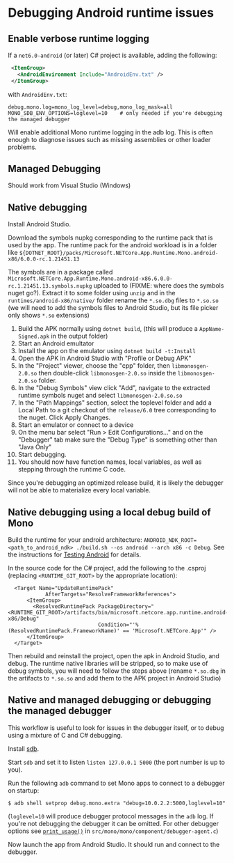 # Debugging Android runtime issues

## Enable verbose runtime logging

If a `net6.0-android` (or later) C# project is available, adding the following:

```xml
 <ItemGroup>
   <AndroidEnvironment Include="AndroidEnv.txt" />
 </ItemGroup>
```

with `AndroidEnv.txt`:

```
debug.mono.log=mono_log_level=debug,mono_log_mask=all
MONO_SDB_ENV_OPTIONS=loglevel=10    # only needed if you're debugging the managed debugger
```

Will enable additional Mono runtime logging in the adb log.  This is often
enough to diagnose issues such as missing assemblies or other loader problems.

## Managed Debugging

Should work from Visual Studio (Windows)

## Native debugging

Install Android Studio.

Download the symbols nupkg corresponding to the runtime pack that is used by
the app.  The runtime pack for the android workload is in a folder like
`${DOTNET_ROOT}/packs/Microsoft.NETCore.App.Runtime.Mono.android-x86/6.0.0-rc.1.21451.13`

The symbols are in a package called
`Microsoft.NETCore.App.Runtime.Mono.android-x86.6.0.0-rc.1.21451.13.symbols.nupkg`
uploaded to (FIXME: where does the symbols nuget go?).  Extract it to some folder using `unzip` and in the
`runtimes/android-x86/native/` folder rename the `*.so.dbg` files to `*.so.so`
(we will need to add the symbols files to Android Studio, but its file picker
only shows `*.so` extensions)


1. Build the APK normally using `dotnet build`, (this will produce a `AppName-Signed.apk` in the output folder)
2. Start an Android emultator
3. Install the app on the emulator using `dotnet build -t:Install`
2. Open the APK in Android Studio with "Profile or Debug APK"
3. In the "Project" viewer, choose the "cpp" folder, then `libmonosgen-2.0.so` then double-click `libmonosgen-2.0.so` inside the `libmonosgen-2.0.so` folder.
4. In the "Debug Symbols" view click "Add", navigate to the extracted runtime symbols nuget and select `libmonosgen-2.0.so.so`
5. In the "Path Mappings" section, select the toplevel folder and add a Local
   Path to a git checkout of the `release/6.0` tree corresponding to the nuget.  Click Apply Changes.
6. Start an emulator or connect to a device
7. On the menu bar select  "Run > Edit Configurations..." and on the "Debugger" tab make sure the "Debug Type" is something other than "Java Only"
8. Start debugging.
9. You should now have function names, local variables, as well as stepping through the runtime C code.

Since you're debugging an optimized release build, it is likely the debugger will not be able to materialize every local variable.

## Native debugging using a local debug build of Mono

Build the runtime for your android architecture: `ANDROID_NDK_ROOT=<path_to_android_ndk> ./build.sh --os android --arch x86 -c Debug`. See the instructions for [Testing Android](../../testing/libraries/testing-android.md) for details.


In the source code for the C# project, add the following to the .csproj (replacing `<RUNTIME_GIT_ROOT>` by the appropriate location):

```
  <Target Name="UpdateRuntimePack"
            AfterTargets="ResolveFrameworkReferences">
      <ItemGroup>
        <ResolvedRuntimePack PackageDirectory="<RUNTIME_GIT_ROOT>/artifacts/bin/microsoft.netcore.app.runtime.android-x86/Debug"
                             Condition="'%(ResolvedRuntimePack.FrameworkName)' == 'Microsoft.NETCore.App'" />
      </ItemGroup>
  </Target>
```

Then rebuild and reinstall the project, open the apk in Android Studio, and debug.  The
runtime native libraries will be stripped, so to make use of debug symbols, you
will need to follow the steps above (rename `*.so.dbg` in the artifacts to
`*.so.so` and add them to the APK project in Android Studio)

## Native and managed debugging or debugging the managed debugger

This workflow is useful to look for issues in the debugger itself, or to debug using a mixture of C and C# debugging.

Install [sdb](https://github.com/mono/sdb).

Start `sdb` and set it to listen  `listen 127.0.0.1 5000` (the port number is up to you).

Run the following `adb` command to set Mono apps to connect to a debugger on startup:

```
$ adb shell setprop debug.mono.extra "debug=10.0.2.2:5000,loglevel=10"
```

(`loglevel=10` will produce debugger protocol messages in the `adb` log.  If
you're not debugging the debugger it can be omitted.  For other debugger
options see [`print_usage()`](https://github.com/dotnet/runtime/blob/main/src/mono/mono/component/debugger-agent.c#L573) in `src/mono/mono/component/debugger-agent.c`)

Now launch the app from Android Studio. It should run and connect to the debugger.

